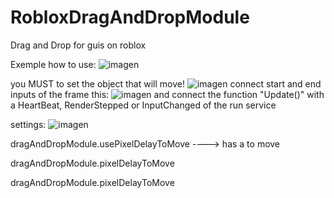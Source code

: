 # RobloxDragAndDropModule
Drag and Drop for guis on roblox

Exemple how to use:
![imagen](https://github.com/user-attachments/assets/d2b38acb-65c5-4609-9caf-387a7c005eca)


you MUST to set the object that will move!
![imagen](https://github.com/user-attachments/assets/d060240c-cc7a-4a9e-b29f-8ce71f1a78f8)
connect start and end inputs of the frame this:
![imagen](https://github.com/user-attachments/assets/6eb1ef32-d73d-4878-8fb9-e8d2ad533401)
and connect the function "Update()" with a HeartBeat, RenderStepped or InputChanged of the run service

settings:
![imagen](https://github.com/user-attachments/assets/cba21123-23db-4c02-8387-017729f8f159)


dragAndDropModule.usePixelDelayToMove ----> has a to move

dragAndDropModule.pixelDelayToMove

dragAndDropModule.pixelDelayToMove

